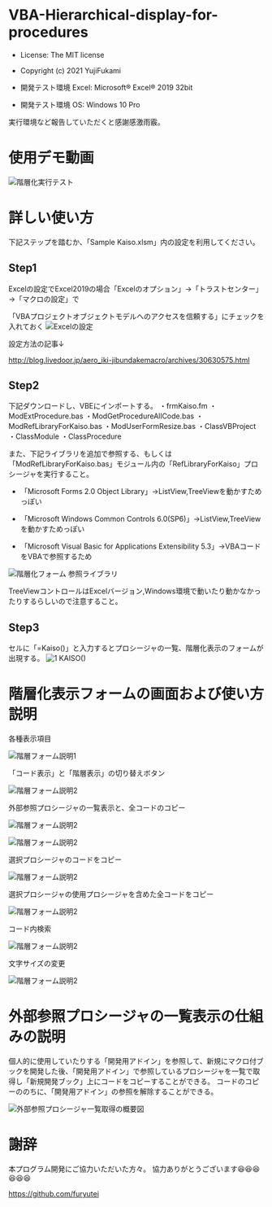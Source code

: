 # VBA-Hierarchical-display-for-procedures
- License: The MIT license

- Copyright (c) 2021 YujiFukami

- 開発テスト環境 Excel: Microsoft® Excel® 2019 32bit 

- 開発テスト環境 OS: Windows 10 Pro

実行環境など報告していただくと感謝感激雨霰。


# 使用デモ動画
![階層化実行テスト](https://github.com/YujiFukami/VBA-Hierarchical-display-for-procedures/blob/main/%E8%AA%AC%E6%98%8E%E7%94%A8/%E9%9A%8E%E5%B1%A4%E3%83%95%E3%82%A9%E3%83%BC%E3%83%A0%20%E3%83%87%E3%83%A2.gif?raw=true)

# 詳しい使い方

下記ステップを踏むか、「Sample Kaiso.xlsm」内の設定を利用してください。

## Step1
Excelの設定でExcel2019の場合「Excelのオプション」→「トラストセンター」→「マクロの設定」で

「VBAプロジェクトオブジェクトモデルへのアクセスを信頼する」にチェックを入れておく
![Excelの設定](https://user-images.githubusercontent.com/73621859/126287884-57db4a75-3f34-4b35-b23d-f705067a1869.jpg)

設定方法の記事↓

http://blog.livedoor.jp/aero_iki-jibundakemacro/archives/30630575.html

## Step2
下記ダウンロードし、VBEにインポートする。
・frmKaiso.fm
・ModExtProcedure.bas
・ModGetProcedureAllCode.bas
・ModRefLibraryForKaiso.bas
・ModUserFormResize.bas
・ClassVBProject
・ClassModule
・ClassProcedure

また、下記ライブラリを追加で参照する、もしくは「ModRefLibraryForKaiso.bas」モジュール内の「RefLibraryForKaiso」プロシージャを実行すること。

- 「Microsoft Forms 2.0 Object Library」→ListView,TreeViewを動かすためっぽい

- 「Microsoft Windows Common Controls 6.0(SP6)」→ListView,TreeViewを動かすためっぽい

- 「Microsoft Visual Basic for Applications Extensibility 5.3」→VBAコードをVBAで参照するため

![階層化フォーム 参照ライブラリ](https://user-images.githubusercontent.com/73621859/128787617-59d52e7e-0439-4f6c-9877-4bfe11e8d745.jpg)

TreeViewコントロールはExcelバージョン,Windows環境で動いたり動かなかったりするらしいので注意すること。


## Step3
セルに「=Kaiso()」と入力するとプロシージャの一覧、階層化表示のフォームが出現する。
![1 KAISO()](https://user-images.githubusercontent.com/73621859/126260383-018720ef-904d-48ed-a82c-41041c497c89.jpg)

# 階層化表示フォームの画面および使い方説明


各種表示項目

![階層フォーム説明1](説明用/階層化01.jpg)


「コード表示」と「階層表示」の切り替えボタン

![階層フォーム説明2](説明用/階層化02.jpg)


外部参照プロシージャの一覧表示と、全コードのコピー

![階層フォーム説明2](説明用/階層化03.jpg)

![階層フォーム説明2](説明用/階層化04.jpg)


選択プロシージャのコードをコピー

![階層フォーム説明2](説明用/階層化05.jpg)


選択プロシージャの使用プロシージャを含めた全コードをコピー

![階層フォーム説明2](説明用/階層化06.jpg)


コード内検索

![階層フォーム説明2](説明用/階層化07.jpg)


文字サイズの変更

![階層フォーム説明2](説明用/階層化08.jpg)


# 外部参照プロシージャの一覧表示の仕組みの説明

個人的に使用していたりする「開発用アドイン」を参照して、新規にマクロ付ブックを開発した後、「開発用アドイン」で参照しているプロシージャを一覧で取得し「新規開発ブック」上にコードをコピーすることができる。
コードのコピーののちに、「開発用アドイン」の参照を解除することができる。

![外部参照プロシージャ一覧取得の概要図](https://user-images.githubusercontent.com/73621859/131796576-9489b7d6-f7d0-4af8-8345-eb380cd35731.jpg)


# 謝辞
本プログラム開発にご協力いただいた方々。
協力ありがとうございます😆😆😆😆😆😆

https://github.com/furyutei
